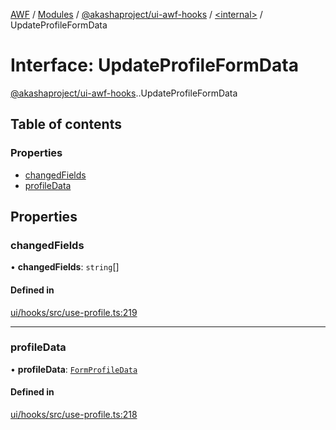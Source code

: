 [AWF](../README.md) / [Modules](../modules.md) / [@akashaproject/ui-awf-hooks](../modules/akashaproject_ui_awf_hooks.md) / [<internal\>](../modules/akashaproject_ui_awf_hooks._internal_.md) / UpdateProfileFormData

# Interface: UpdateProfileFormData

[@akashaproject/ui-awf-hooks](../modules/akashaproject_ui_awf_hooks.md).[<internal>](../modules/akashaproject_ui_awf_hooks._internal_.md).UpdateProfileFormData

## Table of contents

### Properties

- [changedFields](akashaproject_ui_awf_hooks._internal_.UpdateProfileFormData.md#changedfields)
- [profileData](akashaproject_ui_awf_hooks._internal_.UpdateProfileFormData.md#profiledata)

## Properties

### changedFields

• **changedFields**: `string`[]

#### Defined in

[ui/hooks/src/use-profile.ts:219](https://github.com/AKASHAorg/akasha-world-framework/blob/d81a7246/ui/hooks/src/use-profile.ts#L219)

___

### profileData

• **profileData**: [`FormProfileData`](akashaproject_ui_awf_hooks.FormProfileData.md)

#### Defined in

[ui/hooks/src/use-profile.ts:218](https://github.com/AKASHAorg/akasha-world-framework/blob/d81a7246/ui/hooks/src/use-profile.ts#L218)
